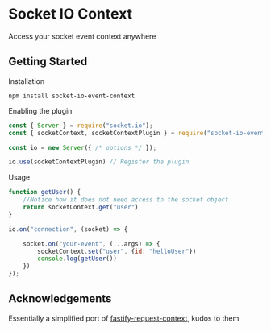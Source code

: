 # Socket IO Context

Access your socket event context anywhere

## Getting Started

Installation

```
npm install socket-io-event-context
```

Enabling the plugin

```js
const { Server } = require("socket.io");
const { socketContext, socketContextPlugin } = require("socket-io-event-context")

const io = new Server({ /* options */ });

io.use(socketContextPlugin) // Register the plugin
```

Usage

```js
function getUser() {
    //Notice how it does not need access to the socket object
    return socketContext.get("user")
}

io.on("connection", (socket) => {

    socket.on("your-event", (...args) => {
        socketContext.set("user", {id: "helloUser"})
        console.log(getUser())
    })
});

```

## Acknowledgements

Essentially a simplified port of [fastify-request-context](https://github.com/fastify/fastify-request-context/blob/master/lib/requestContextPlugin.js), kudos to them